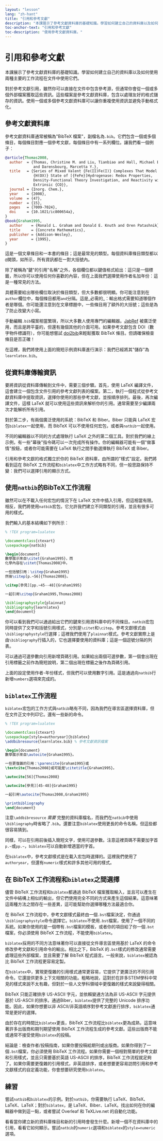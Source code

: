 ```yaml
---
layout: "lesson"
lang: "zh-hant"
title: "引用和參考文獻"
description: "本課展示了參考文獻資料庫的基礎知識。學習如何建立自己的資料庫以及如何使用兩種主要的工作流程在文件中使用它們。"
toc-anchor-text: "引用和參考文獻"
toc-description: "使用參考文獻資料庫。"
---
```


# 引用和參考文獻

<script>
runlatex.preincludes = {
 "pre1": {
    "pre0": "learnlatex.bib"
   },
 "pre2": {
    "pre0": "learnlatex.bib"
   }
}
</script>

<span
  class="summary">本課展示了參考文獻資料庫的基礎知識。學習如何建立自己的資料庫以及如何使用兩種主要的工作流程在文件中使用它們。</span>

對於參考文獻引用，雖然你可以直接在文件中包含參考源，但通常你會從一個或多個外部檔案獲取這些資訊。這些檔案是參考文獻資料庫，包含以處理友好的格式儲存的資訊。使用一個或多個參考文獻資料庫可以讓你重複使用資訊並避免手動格式化。

## 參考文獻資料庫

參考文獻資料庫通常被稱為"BibTeX 檔案"，副檔名為`.bib`。它們包含一個或多個條目，每個條目對應一個參考文獻，每個條目中有一系列欄位。讓我們看一個例子：

<!-- {% raw %} -->
```bibtex
@article{Thomas2008,
  author  = {Thomas, Christine M. and Liu, Tianbiao and Hall, Michael B.
             and Darensbourg, Marcetta Y.},
  title   = {Series of Mixed Valent {Fe(II)Fe(I)} Complexes That Model the
             {H(OX)} State of [{FeFe}]Hydrogenase: Redox Properties,
             Density-Functional Theory Investigation, and Reactivity with
             Extrinsic {CO}},
  journal = {Inorg. Chem.},
  year    = {2008},
  volume  = {47},
  number  = {15},
  pages   = {7009-7024},
  doi     = {10.1021/ic800654a},
}
@book{Graham1995,
  author    = {Ronald L. Graham and Donald E. Knuth and Oren Patashnik},
  title     = {Concrete Mathematics},
  publisher = {Addison-Wesley},
  year      = {1995},
}
```
<!-- {% endraw %} -->


這是一個文章條目和一本書的條目；這是最常見的類型。每個資料庫條目類型都以`@`開頭，如所示，所有資訊都在一對大括號內。

除了被稱為"鍵"的引用"名稱"之外，各個欄位都以鍵值格式給出：這只是一個標籤，所以你可以使用任何你喜歡的內容，但在上面我們選擇使用作者名加年份：這是一種常見的方法。

具體需要給出哪些欄位取決於條目類型，但大多數都很明顯。你可能注意到在`author`欄位中，每個條目都用`and`分隔。這是_必需的_：輸出格式需要知道哪個作者是哪個。你可能還注意到在文章標題中，一些條目用了額外的大括號；這些是為了防止改變大小寫。

手動編輯`.bib`檔案相當繁瑣，所以大多數人使用專門的編輯器。[JabRef](https://www.jabref.org) 被廣泛使用，而且是跨平臺的，但還有幾個其他的介面可用。如果參考文獻包含 DOI（數字物件標識符），你可能想嘗試 [doi2bib](https://doi2bib.org)來輕鬆獲取 BibTeX 條目。但請確保檢查條目是否正確！

在這裡，我們將使用上面的簡短示例資料庫進行演示：我們已經將其"儲存"為`learnlatex.bib`。

## 從資料庫傳輸資訊

要將資訊從資料庫傳輸到文件中，需要三個步驟。首先，使用 LaTeX 編譯文件，這會建立一個包含文件引用的參考文獻列表的檔案。第二，執行一個程式從參考文獻資料庫中提取資訊，選擇你使用的那些參考文獻，並按順序排列。最後，再次編譯文件，這樣 LaTeX 就可以使用這些資訊來解析你的引用。通常需要至少編譯兩次才能解析所有引用。

對於第二步，有兩個廣泛使用的系統：BibTeX 和 Biber。Biber 只能與 LaTeX 宏包`biblatex`一起使用，而 BibTeX 可以不使用任何宏包，或者與`natbib`一起使用。

不同的編輯器以不同的方式處理執行 LaTeX 之外的第二個工具。對於我們的線上示例，有一些"幕後"指令碼可以一次完成所有操作。你的編輯器可能有一個"做事情"按鈕，或者你可能需要在 LaTeX 執行之間手動選擇執行 BibTeX 或 Biber。

引用和參考文獻的格式獨立於你的 BibTeX 資料庫，由所謂的"樣式"設定。我們將看到這在 BibTeX 工作流程和`biblatex`中工作方式略有不同，但一般思路保持不變：我們可以選擇引用的顯示方式。

## 使用`natbib`的BibTeX工作流程

雖然可以在不載入任何宏包的情況下在 LaTeX 文件中插入引用，但這相當有限。相反，我們將使用`natbib`宏包，它允許我們建立不同類型的引用，並且有很多可用的樣式。

我們輸入的基本結構如下例所示：

```latex
% !TEX program=lualatex

\documentclass{ctexart}
\usepackage{natbib}

\begin{document}
數學展示來自\citet{Graham1995}，而
化學內容在\citet{Thomas2008}中。

一些括號引用：\citep{Graham1995}
然後\citep[p.~56]{Thomas2008}。

\citep[參見][pp.~45--48]{Graham1995}

一起引用\citep{Graham1995,Thomas2008}

\bibliographystyle{plainnat}
\bibliography{learnlatex}
\end{document}
```

你可以看到我們可以通過給出它們的鍵來引用資料庫中的不同條目。`natbib`宏包同時提供了文字和括號引用樣式，分別是`\citet`和`\citep`。參考文獻樣式由`\bibliographystyle`行選擇；這裡我們使用了`plainnat`樣式。參考文獻實際上是由`\bibliography`行插入的，它也選擇要使用的資料庫；這是一個逗號分隔的列表。

可以通過可選參數向引用新增頁碼引用。如果給出兩個可選參數，第一個會出現在引用標籤之前作為簡短說明，第二個出現在標籤之後作為頁碼引用。

上面的設定使用作者-年份樣式，但我們可以使用數字引用。這是通過向`natbib`行新增`numbers`選項來完成的。

## `biblatex`工作流程

`biblatex`宏包的工作方式與`natbib`略有不同，因為我們在導言區選擇資料庫，但在文件正文中列印它。還有一些新的命令。

```latex
% !TEX program=lualatex

\documentclass{ctexart}
\usepackage[style=authoryear]{biblatex}
\addbibresource{learnlatex.bib} % 參考文獻資訊檔案

\begin{document}
數學展示來自\autocite{Graham1995}。

一些更復雜的引用：\parencite{Graham1995}或
\textcite{Thomas2008}或可能是\citetitle{Graham1995}。

\autocite[56]{Thomas2008}

\autocite[參見][45-48]{Graham1995}

一起引用\autocite{Thomas2008,Graham1995}

\printbibliography
\end{document}
```

注意`\addbibresource` _需要_ 完整的資料庫檔名，而我們在`natbib`中使用`\bibliography`時省略了`.bib`。還要注意`biblatex`使用更長的命令名稱，但這些都很容易猜到。

同樣，可以在引用前後插入簡短文字，使用可選參數。注意這裡頁碼不需要加字首`p.~`或`pp.~`，`biblatex`可以自動新增適當的字首。

在`biblatex`中，參考文獻樣式是在載入宏包時選擇的。這裡我們使用了`authoryear`，但還有`numeric`樣式和許多其他可用的樣式。

## 在 BibTeX 工作流程和`biblatex`之間選擇

儘管 BibTeX 工作流程和`biblatex`都通過 BibTeX 檔案獲取輸入，並且可以產生在文件中結構上相似的輸出，但它們使用完全不同的方式來產生這個結果。這意味著這兩種方法之間存在一些差異，這可能幫助你選擇哪種方法最適合你。

在 BibTeX 工作流程中，參考文獻樣式最終由一個`.bst`檔案決定，你通過`\bibliographystyle`命令選擇它。`biblatex`不使用`.bst`檔案，使用了一個不同的系統。如果你使用的是一個帶有`.bst`檔案的模板，或者你的項目給了你一個`.bst`檔案，你必須使用 BibTeX 工作流程，不能使用`biblatex`。

`biblatex`採用的不同方法意味著你可以直接從文件導言區使用基於 LaTeX 的命令修改參考文獻和引用命令的輸出。相比之下，BibTeX 的`.bst`樣式的修改通常需要處理這些外部檔案，並且需要了解 BibTeX 程式語言。一般來說，`biblatex`被認為比 BibTeX 工作流程更容易定製。

在`biblatex`中，實現更復雜的引用樣式通常更容易，它提供了更廣泛的不同引用命令。它還提供更多上下文相關的功能。粗略地說，這對於在許多STEM學科中常見的樣式來說不太有趣，但對於一些人文學科領域中更復雜的樣式來說變得相關。

BibTeX 只能正確排序 US-ASCII 字元，並依賴變通方法為非 US-ASCII 字元提供基於 US-ASCII 的排序。通過Biber，`biblatex`提供了完整的 Unicode 排序功能。因此，如果你想要以非 ASCII/非英語順序對參考文獻進行排序，`biblatex`通常是更好的選擇。

由於存在的時間比`biblatex`更長，BibTeX 工作流程比`biblatex`更為成熟，這意味著許多出版商和期刊期望使用 BibTeX 工作流程生成的參考文獻。這些出版商不能或通常不接受使用`biblatex`的投稿。

結論是：檢查作者/投稿指南，如果你要投稿給期刊或出版商。如果你得到了一個`.bst`檔案，你必須使用 BibTeX 工作流程。如果你需要一個相對簡單的參考文獻和引用樣式，並且只需要基於英語 US-ASCII 的排序，BibTeX 工作流程就足夠了。如果你需要更復雜的引用樣式，非英語排序，或者想要更容易訪問引用和參考文獻樣式的自定義功能，你會想要研究使用`biblatex`。

## 練習

嘗試`natbib`和`biblatex`的示例。對於`natbib`，你需要執行 LaTeX、BibTeX、LaTeX、LaTeX；對於`biblatex`，是 LaTeX、Biber、LaTeX。找出如何在你的編輯器中做到這一點，或者嘗試 Overleaf 和 TeXLive.net 的自動化功能。

看看當你建立新的資料庫條目和新的引用時會發生什麼。新增一個不在資料庫中的引用，看看它如何顯示。嘗試`natbib`的`numeric`選項和`biblatex`的`style=numeric`選項。
